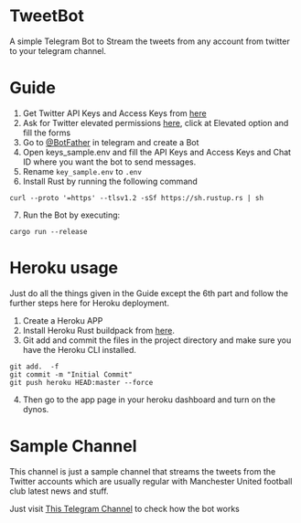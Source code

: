 # TweetBot

A simple Telegram Bot to Stream the tweets from any account from twitter to your telegram channel.  

# Guide
1. Get Twitter API Keys and Access Keys from [here](https://developer.twitter.com/en)
2. Ask for Twitter elevated permissions [here](https://developer.twitter.com/en/portal/products/essential), click at Elevated option and fill the forms
3. Go to [@BotFather](https://t.me/botfather) in telegram and create a Bot
4. Open keys_sample.env and fill the API Keys and Access Keys and Chat ID where you want the bot to send messages.
5. Rename `key_sample.env` to `.env`
6. Install Rust by running the following command
```shell
curl --proto '=https' --tlsv1.2 -sSf https://sh.rustup.rs | sh
```
7. Run the Bot by executing:
```shell
cargo run --release
```
# Heroku usage
Just do all the things given in the Guide except the 6th part and follow the further steps here for Heroku deployment.
1. Create a Heroku APP
2. Install Heroku Rust buildpack from [here](https://github.com/emk/heroku-buildpack-rust.git).
3. Git add and commit the files in the project directory and make sure you have the Heroku CLI installed.
```shell
git add.  -f
git commit -m "Initial Commit"
git push heroku HEAD:master --force
```
4. Then go to the app page in your heroku dashboard and turn on the dynos.

# Sample Channel
This channel is just a sample channel that streams the tweets from the Twitter accounts which are usually regular with Manchester United football club latest news and stuff.

Just visit [This Telegram Channel](https://t.me/notachannelyouwannavisitv2) to check how the bot works
